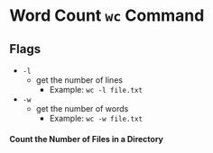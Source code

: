 # Word Count ```wc``` Command


## Flags
- ```-l```
  - get the number of lines
    - Example: ```wc -l file.txt```
- ```-w```
  - get the number of words
    - Example: ```wc -w file.txt```
    
#### Count the Number of Files in a Directory
```ls -l <dir> | wc -l

